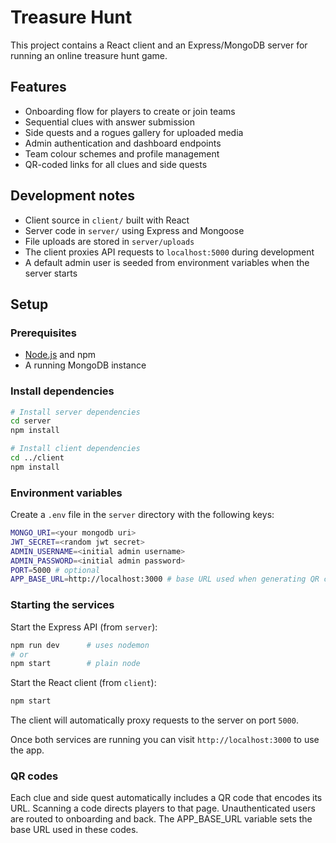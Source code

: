# Treasure Hunt

This project contains a React client and an Express/MongoDB server for running an online treasure hunt game.

## Features
- Onboarding flow for players to create or join teams
- Sequential clues with answer submission
- Side quests and a rogues gallery for uploaded media
- Admin authentication and dashboard endpoints
- Team colour schemes and profile management
- QR-coded links for all clues and side quests

## Development notes
- Client source in `client/` built with React
- Server code in `server/` using Express and Mongoose
- File uploads are stored in `server/uploads`
- The client proxies API requests to `localhost:5000` during development
- A default admin user is seeded from environment variables when the server starts

## Setup
### Prerequisites
- [Node.js](https://nodejs.org/) and npm
- A running MongoDB instance

### Install dependencies
```bash
# Install server dependencies
cd server
npm install

# Install client dependencies
cd ../client
npm install
```

### Environment variables
Create a `.env` file in the `server` directory with the following keys:
```bash
MONGO_URI=<your mongodb uri>
JWT_SECRET=<random jwt secret>
ADMIN_USERNAME=<initial admin username>
ADMIN_PASSWORD=<initial admin password>
PORT=5000 # optional
APP_BASE_URL=http://localhost:3000 # base URL used when generating QR codes
```

### Starting the services
Start the Express API (from `server`):
```bash
npm run dev      # uses nodemon
# or
npm start        # plain node
```
Start the React client (from `client`):
```bash
npm start
```
The client will automatically proxy requests to the server on port `5000`.

Once both services are running you can visit `http://localhost:3000` to use the app.

### QR codes
Each clue and side quest automatically includes a QR code that encodes its URL. Scanning a code directs players to that page. Unauthenticated users are routed to onboarding and back. The APP_BASE_URL variable sets the base URL used in these codes.
